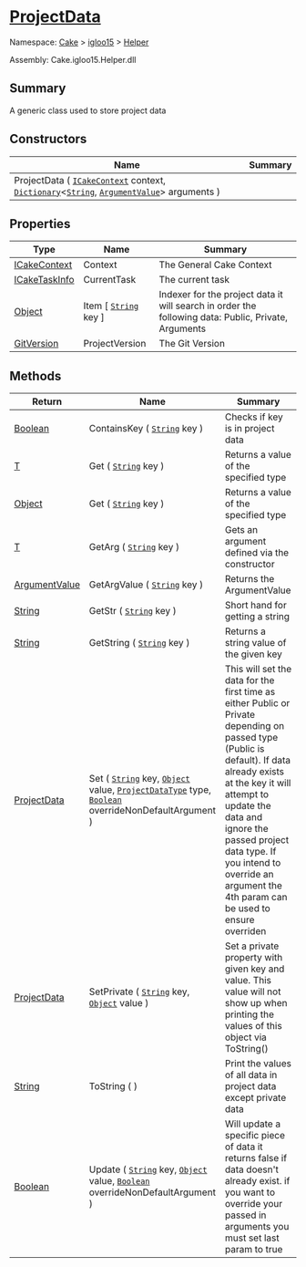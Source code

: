 # [ProjectData](./ProjectData.md)

Namespace: [Cake]() > [igloo15]() > [Helper](./README.md)

Assembly: Cake.igloo15.Helper.dll

## Summary
A generic class used to store project data

## Constructors

| Name | Summary | 
| --- | --- | 
| ProjectData ( [`ICakeContext`](./ProjectData.md) context, [`Dictionary`](https://docs.microsoft.com/en-us/dotnet/api/System.Collections.Generic.Dictionary-2)\<[`String`](https://docs.microsoft.com/en-us/dotnet/api/System.String), [`ArgumentValue`](./ArgumentValue.md)> arguments ) |  | 


## Properties

| Type | Name | Summary | 
| --- | --- | --- | 
| [ICakeContext](./ProjectData.md) | Context | The General Cake Context | 
| [ICakeTaskInfo](./ProjectData.md) | CurrentTask | The current task | 
| [Object](https://docs.microsoft.com/en-us/dotnet/api/System.Object) | Item [ [`String`](https://docs.microsoft.com/en-us/dotnet/api/System.String) key ] | Indexer for the project data it will search in order the following data: Public, Private, Arguments | 
| [GitVersion](./ProjectData.md) | ProjectVersion | The Git Version | 


## Methods

| Return | Name | Summary | 
| --- | --- | --- | 
| [Boolean](https://docs.microsoft.com/en-us/dotnet/api/System.Boolean) | ContainsKey ( [`String`](https://docs.microsoft.com/en-us/dotnet/api/System.String) key ) | Checks if key is in project data | 
| [T](./ProjectData.md) | Get ( [`String`](https://docs.microsoft.com/en-us/dotnet/api/System.String) key ) | Returns a value of the specified type | 
| [Object](https://docs.microsoft.com/en-us/dotnet/api/System.Object) | Get ( [`String`](https://docs.microsoft.com/en-us/dotnet/api/System.String) key ) | Returns a value of the specified type | 
| [T](./ProjectData.md) | GetArg ( [`String`](https://docs.microsoft.com/en-us/dotnet/api/System.String) key ) | Gets an argument defined via the constructor | 
| [ArgumentValue](./ArgumentValue.md) | GetArgValue ( [`String`](https://docs.microsoft.com/en-us/dotnet/api/System.String) key ) | Returns the ArgumentValue | 
| [String](https://docs.microsoft.com/en-us/dotnet/api/System.String) | GetStr ( [`String`](https://docs.microsoft.com/en-us/dotnet/api/System.String) key ) | Short hand for getting a string | 
| [String](https://docs.microsoft.com/en-us/dotnet/api/System.String) | GetString ( [`String`](https://docs.microsoft.com/en-us/dotnet/api/System.String) key ) | Returns a string value of the given key | 
| [ProjectData](./ProjectData.md) | Set ( [`String`](https://docs.microsoft.com/en-us/dotnet/api/System.String) key, [`Object`](https://docs.microsoft.com/en-us/dotnet/api/System.Object) value, [`ProjectDataType`](./ProjectDataType.md) type, [`Boolean`](https://docs.microsoft.com/en-us/dotnet/api/System.Boolean) overrideNonDefaultArgument ) | This will set the data for the first time as either Public or Private depending on passed type (Public is default). If data already exists at the key it will attempt to update the data and ignore the passed project data type. If you intend to override an argument the 4th param can be used to ensure overriden | 
| [ProjectData](./ProjectData.md) | SetPrivate ( [`String`](https://docs.microsoft.com/en-us/dotnet/api/System.String) key, [`Object`](https://docs.microsoft.com/en-us/dotnet/api/System.Object) value ) | Set a private property with given key and value. This value will not show up when printing the values of this object via ToString() | 
| [String](https://docs.microsoft.com/en-us/dotnet/api/System.String) | ToString (  ) | Print the values of all data in project data except private data | 
| [Boolean](https://docs.microsoft.com/en-us/dotnet/api/System.Boolean) | Update ( [`String`](https://docs.microsoft.com/en-us/dotnet/api/System.String) key, [`Object`](https://docs.microsoft.com/en-us/dotnet/api/System.Object) value, [`Boolean`](https://docs.microsoft.com/en-us/dotnet/api/System.Boolean) overrideNonDefaultArgument ) | Will update a specific piece of data it returns false if data doesn't already exist. if you want to override your passed in arguments you must set last param to true | 


